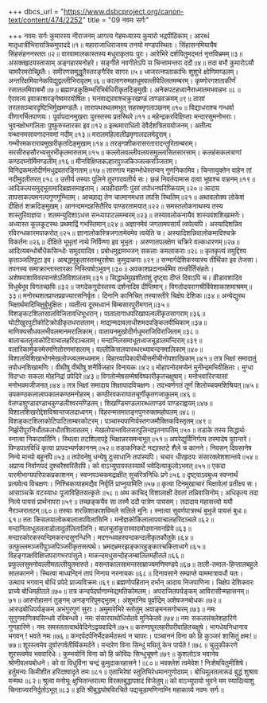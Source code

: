 +++
dbcs_url = "https://www.dsbcproject.org/canon-text/content/474/2252"
title = "09 नवमः सर्गः"

+++
नवमः सर्गः
कुमारस्य नीराजनम्
आगत्य गेहमध्यास्य कुमारो भद्रपीठिकाम्।
आरब्धं मातृधात्रीभिरारात्रिकमुपाददे॥१॥
महाराजाधिराजस्य तनयो मण्डपस्थितः।
सिंहासनमियायैष सिंहसंहननस्ततः॥२॥
वारवामालकास्तस्य मधुराकृतयः पुरः।
आरेभिरे दर्शयितुमद्भतं नृत्तविभ्रमम्॥३॥
असक्तहृदयस्तासाम् अङ्गहारमनोहरे।
सङ्गीते नवगीतेऽपि स चिन्तामन्तरा ददौ॥४॥
तदा बभौ कुमारोऽसौ चामरैरमरोच्छ्रितैः।
समीरणसमुद्धूतैस्तरङ्गैरिव सागरः॥५॥
ध्वजरत्नपताकाभिः शुशुभे क्षोणिमण्डलम्।
अन्तरिक्षमिवानेकविद्युद्वल्लीभिरावृतम्॥६॥
कालागरुमहाधूमवल्लीवेल्लितमम्बरम्।
कृष्णोरगशताकीर्णं रसातलमिवाबभौ॥७॥
ब्रह्माण्डकुक्षिम्भरिभिर्बधिरीकृतदिङ्मुखैः।
अनेकपटहध्वानैराध्मातमभवन्नभः॥८॥
ऐरावत्य इवाकाशरङ्गेष्वमरयोषितः।
घनवाद्यरवाश्चक्रुरखण्डं ताण्डवक्रमम्॥९॥
तासां तरलसञ्चारदृष्टिभिर्मुखमण्डलैः।
तारापथस्थलमभुत् सहस्रमृगलाञ्छनम्॥१०॥
विद्याधराश्च गन्धर्वा वीणागर्भितपाणयः।
पूर्वापदानमुखराः पुरस्तस्य प्रतस्थिरे॥११॥
महेन्द्रकरविक्षिप्ताः मन्दारसुमनोभराः।
भुवनक्षोभगलिताः पुष्फुरुस्तारका इव॥१२॥
इत्थमाराधितो देवैर्दशत्रितययोजनम्।
अतीत्य पन्थानमसावगादनवमां नदीम्॥१३॥
मरालमहिलालीढमृणालदलमेदुराम्।
गम्भीरमकरारावमुखरीकृतदिङ्मुखाम्॥१४॥
तरङ्गशीकरासरतारादन्तुरिताम्बराम्।
सरसीरुहसौरभ्यसुरभीकृतमारुताम्॥१५॥
कल्लोलवल्लीवलयसमुल्लासितसारसाम्।
कलहंसकलत्राणां कण्ठदघ्नोर्मिमण्डलीम्॥१६॥
मीनविक्षिप्तकल्हारपुञ्जकिञ्जल्करञ्जिताम्।
विनिद्रकमलोदीर्णमधुद्रवतरङ्गिताम्॥१७॥
तारणाय महाम्भोधेस्तन्वन् गुणनिकामिव।
चिन्तायुक्तेन वाहेन तां नदीमुदतीतरत्॥१८॥
उत्तीर्य तस्याः पुलिने तुरगादवतीर्य सः।
छन्नं निवर्तयामास दत्वा भूषाश्च वाहनम्॥१९॥
आदिकल्पसमुद्भूतामादिब्रह्मसमाहृताम्।
अग्रहीदग्रणीः पुंसां तपोधनपरिष्क्रियाम्॥२०॥
आदाय तापसाकल्पमनल्पगुणगुम्भितम्।
आच्छाद्य तेन चात्मानमधत्त तपसि स्थितिम्॥२१॥
अथावलोक्य लोकेशं दीक्षितं शक्रदिङ्मुखम्।
आनन्दमन्दहसितैरिव पाण्डरतामयात्॥२२॥
समस्तलोकनाथस्य तस्य शास्तुरिवाज्ञया।
शतमन्युदिशाऽधत्त सन्ध्यापाटलमम्बरम्॥२३॥
तस्यावलोकनायैव शास्यवंशशिखामणेः।
अध्यास्त कूलकूटस्थः प्रथमाद्रिं गभस्तिमान्॥२४॥
अज्ञानमेवं जगतामपसार्यं त्वयेत्यपि।
अस्यादिशन्निव रविरन्धकारमपाकरोत्॥२५॥
ज्ञानालोकस्त्रिजगतामेवमेव त्वयेति च।
अस्यादिशन्निवालोकमाविश्चक्रे विकर्तनः॥२६॥
दीक्षिते भूभृतां नाथे निर्विण्णा इव भूभृतः।
अरुणातपलक्षेण चक्रिरे वल्कधारणम्॥२७॥
आदित्यबन्धोर्बोधैकसिन्धोः समुदयादिव।
प्रबोधमुद्रामभजन् सकलाः कमलाकराः॥२८॥
कृतकृत्यं तमुद्दिश्य कृताञ्जलिपुटा इव।
आबद्धमुकुलास्तस्थुरशेषाः कुमुदाकराः॥२९॥
सन्मार्गदेशिकस्यास्य तीर्थिका इव तेजसा।
तपनस्य समाक्रान्तास्तारका निस्त्विषोऽभुवन्॥३०॥
अवकाशप्रदानार्थमिव तत्कीर्तिसंहतेः।
अशेषमाशाविवरमानशेऽतिविशालताम्॥३१॥
सिद्धार्थमुखशीतांशुं दृष्ट्वा दीप्तं दिवाऽपि च।
व्रीडावशादिव विधुर्बभूव विगतच्छविः॥३२॥
जगदेकगुरोस्तस्य दर्शनादिव दीप्तिमान्।
विगतोदयरागश्रीर्विवेशाकाशमाश्रमम्॥३३॥
मनोरथशतप्राप्तप्रव्रज्यारसनिर्वृतः।
दिनानि कानिचित् तस्यास्तीरे चिक्षेप देशिकः॥३४॥
अन्येद्युरथ भिक्षार्थमादिभिक्षुर्बुभुक्षितः।
व्यतीत्य दूरमध्वानं बिम्बसारपुरीमगात्॥३५॥
विशङ्कटशिलासालविजितावधिभूधरान्।
पातालागाधपरिखापल्वलीकृतसागराम्॥३६॥
घोटीखुरपुटीकोटिक्रोडीकृतधरातलाम्।
माद्यन्मदावलाधीशमदपङ्किलवीथिकाम्॥३७॥
माणिक्यसौधवलभीवलमानमरालिकाम्।
वातायनमुखोदीर्णधूमराजिविराजिताम्॥३८॥
बालाचलतुलाकोटिवाचालहरिदञ्चलाम्।
मन्दानिलसमाधूतध्वजचूडालमन्दिराम्॥३९॥
वलारिकार्मुकस्मेरमणितोरणमांसलाम्।
वल्लीकिसलयारब्धरथ्यावन्दनमालिकाम्॥४०॥
विशालविशिखाभोगमेखलोज्ज्वलमध्यमाम्।
विहारवापिकावीचीसमीचीनोपशाखिकाम्॥४१॥
तत्र भिक्षां समादातुं तपोधनशिखामणिः।
वीथीषु वीथीषु शनैर्विजहार विनायकः॥४२॥
मोहापनोदमप्येनं मुनीन्द्रमभिवीक्षिताः।
मुग्धा विदग्धाः सकला मोहनिद्रां प्रपेदिरे॥४३॥
विगतोन्मेषसम्मेषविष्फारीकृतचक्षुषाम्।
मनोभवारिरप्यासां मनोभवमजीजनत्॥४४॥
तत्र भिक्षां समादाय शिक्षापादविचक्षणः।
तदभ्यर्णगतं तूर्णं शिलोच्चयमशिश्रियत्॥४५॥
उपकण्ठकलालापकालकण्ठमनोहरम्।
कण्ठीरवकराघातचूर्णीकृतगजाकुलम्॥४६॥
वेतण्डशुण्डादण्डाभकुण्डलीश्वरमण्डितम्।
शिखण्डिमण्डलारब्धताण्डवं पाण्डराह्वयम्॥४७॥
विशालशिखरोद्देशविश्रान्तजलदाध्वगम्।
विहरन्मत्तमातङ्गपुनरुक्तमहोपलम्॥४८॥
विशङ्कटशिलाकोटिपाटिताम्बरकोटरम्।
पञ्चास्यपाणिर्यस्तगजमौक्तिकविस्तृतम्॥४९॥
निर्झरीपूरनिर्धौतकलधौतशिलातलम्।
मेखलोपान्तविलसत्पुलिन्दपृतनापतिम्॥५०॥
तडाके तस्य सिद्धार्थः स्नात्वा निकटवर्तिनि।
स्थित्वा तटशिलापट्टे भिक्षान्नरसमन्वभूत्॥५१॥
अपरेद्युर्विनिर्गत्य तस्मादेष पुरान्तरे।
पिण्डपातविधिं कृत्वा प्रापदभ्यर्णकाननम्॥५२॥
तडाकनिकटे नद्यास्तटे शैले च कानने।
निवसन् दिवसानेष निन्ये मान्यो बहूनपि॥५३॥
तपोवनेषु धन्येषु दुःसाधानि तपांस्यपि।
चचार धीरहृदयः संसारक्लेशशान्तये॥५४॥
अप्राप्य निर्वाणपदं दुश्चरैश्वरितैरपि।
को वाऽभ्युपायस्तस्यार्थे भवेदित्याकुलोऽभवत्॥५५॥
एकदा पारमीभाग्यपरिपाकप्रकाशनम्।
स्वप्नपञ्चकमद्राक्षीत् सुचरित्रनिधिः प्रगे॥५६॥
दृष्ट्वाऽवबुध्य स्वप्नार्थं प्रत्यवेत्य विचक्षणः।
निश्चिकायाहमद्यैव निर्वृतिं प्राप्नुयामिति॥५७॥
कृत्वा दिनमुखाचारं भिक्षावेलां प्रतीक्ष्य सः।
आसाञ्चक्रे वटस्याधः पूजाविहितसत्कृतेः॥५८॥
अथ काचिद् विशालाक्षी देवतां तन्निवासिनोम्।
अधिकृत्य तदा नित्ये पायसं प्रार्थनापरा॥५९॥
तच्छङ्कयैव सा तस्मै ददौ पात्रेण पायसम्।
तदादाय महासत्त्वो ययौ नैरञ्जरातटम्॥६०॥
तस्याः शरन्निशाकाशविमले सलिले मुनिः।
स्नात्वा सुवर्णपात्रस्थं बुभुजे पायसं बुधः॥६१॥
ततः किसलयालोकबालातपविलासिनि।
मनोज्ञकोकिलालापवाचालहरिदञ्चले॥६२॥
मन्दानिलाधूतलताडोलादुर्ललितालिनि।
बालचूतांकुरास्वादमोदमानवनप्रिये॥६३॥
मन्दारकोरकस्यन्दिमकरन्दसुगन्धिनि।
मदगन्धवहस्पन्दकन्दलीकृतकौतुके॥६४॥
उत्फुल्लमञ्जरीपुञ्जपिञ्जरीकृतसत्पथे।
भ्रमद्भ्रमरझङ्कारहुङ्कारचकिताध्वगे॥६५॥
विहङ्गपक्षविक्षिप्तपरागभरपांसुले।
माकन्दमधुसन्दोहजम्बालितमहीतले॥६६॥
प्रफुल्लसुमनोवल्लीमतल्लीयुतमारुते।
वसन्तकालसामन्तसाम्राज्यमणिमण्डपे॥६७॥
ताली-तमाल-हिन्तालबहुले सालकानने।
स्थित्वा माध्यन्दिनं तापं निनाय नरनायकः॥६८॥
दिनावसाने सम्प्राप्ते याममात्रावधौ यतः।
उत्थाय भगवान् बोधिं प्रपेदे प्राज्यविक्रमः॥६९॥
ब्रह्मणोपहितान् दर्भान् आदाय निजपाणिना।
चिक्षेप देशिकवरः प्राच्ये बोधिमहीतले॥७०॥
तत्र कन्दर्पदर्पाणाम्भेद्यमतिकोमलम्।
अपराजितपर्यङ्कम् आविरासीन्महासनम्॥७१॥
आरुरोहासनं तुङ्गम् अनङ्गरिपुमद्भुतम्।
अंशुमानिव पूर्वाद्रिम् अशेषजनबोधकः॥७२॥
आरुढबोधिपर्यङ्कम् अभंगुरगुणं सुराः।
अमुमारेभिरे स्तोतुम् अवाङ्मनसगोचरम्॥७३॥
नमः सुगुणमाणिक्यसिन्धवे रविबन्धवे।
नमः संसारपाथोधिसेतवे मुनिकेतवे॥७४॥
नमः सकलसंक्लेशहारिणे गुणहारिणे।
नमः समस्ततत्त्वार्थवेदिनेऽद्वयवादिने॥७५॥
करुणापूरलहरीपरीवाहितचक्षुषे।
भागधेयनिधानाय भगवन् ! भवते नमः॥७६॥
कन्दर्पदर्पनिर्भेदकर्मठस्त्वं न चापरः।
पञ्चाननं विना को हि कुञ्जरं शासितुं क्षमः!॥७७॥
शूरस्त्वमेव दुर्वारगर्वतीर्थिकमर्दने।
मन्दरेण विना सिन्धुं मथितुं केन पार्यते !॥७८॥
चुलुकीकरणे शूरस्त्वमेव भववारिधेः।
कुम्भयोनिं विना को हि कोविदः सिन्धुचूषणे॥७९॥
कुशलोऽत्र भवानेव श्रोणीवलयबोधने।
को वा विधुर्विना चन्द्रं कुमुदाकरहासने !॥८०॥
भवक्लेशं त्वमेवेश ! निःशेषयितुमीशिषे।
हर्तुमन्यः किमीशीत हरिदश्वादृते तमः॥८१॥
एताभिरेषां स्तुतिभिरेधमानगुणोदयम्।
बोधिमूलतलारूढं बुद्धं शुश्राव मन्मथः॥८२॥
श्रुत्वा मनोभूः क्षुभितान्तरात्मा विरक्तबुद्धापशदं विजेतुम्॥
को वाऽभ्युपायो भुवने मम स्यादित्याशु चिन्ताज्वरनिर्दुतोऽभूत्॥८३॥
इति श्रीबुद्धघोषविरचिते पद्यचूडामणिनाम्नि महाकाव्ये नवमः सर्गः॥
